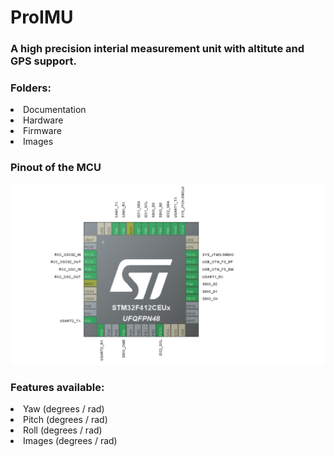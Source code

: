 # ProIMU 
### A high precision interial measurement unit with altitute and GPS support.


### Folders:

<li>Documentation</li>
<li>Hardware</li>
<li>Firmware</li>
<li>Images</li>


### Pinout of the MCU

<img src="Images/Pinout.png">

### Features available:

<li>Yaw  (degrees / rad)</li>
<li>Pitch  (degrees / rad)</li>
<li>Roll   (degrees / rad)</li>
<li>Images (degrees / rad)</li>

